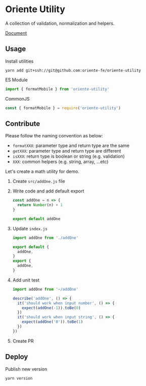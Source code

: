 # Oriente Utility

A collection of validation, normalization and helpers.

[Document](#)

## Usage

Install utilities

```
yarn add git+ssh://git@github.com:oriente-fe/oriente-utility
```

ES Module

```js
import { formatMobile } from 'oriente-utility'
```

CommonJS

```js
const { formatMobile } = require('oriente-utility')
```

## Contribute

Please follow the naming convention as below:

- `formatXXX`: parameter type and return type are the same
- `getXXX`: parameter type and return type are different
- `isXXX`: return type is boolean or string (e.g. validation)
- `XXX`: common helpers (e.g. string, array, ...etc)

Let's create a math utility for demo.

1. Create `src/addOne.js` file
1. Write code and add default export

   ```js
   const addOne = n => {
     return Number(n) + 1
   }

   export default addOne
   ```
1. Update `index.js`

   ```js
   import addOne from './addOne'

   export default {
     addOne,
   }
   export {
     addOne,
   }
   ```
1. Add unit test

   ```js
   import addOne from '~/addOne'

   describe('addOne', () => {
     it('should work when input number', () => {
       expect(addOne(-1)).toBe(0)
     })
     it('should work when input string', () => {
       expect(addOne('0')).toBe(1)
     })
   })
   ```
1. Create PR

## Deploy

Publish new version

```
yarn version
```
